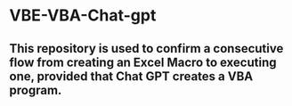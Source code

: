 # VBE-VBA-Chat-gpt
## This repository is used to confirm a consecutive flow from creating an Excel Macro to executing one, provided that Chat GPT creates a VBA program.
